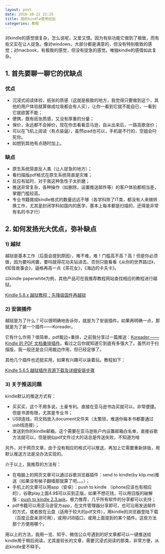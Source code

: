 ```yaml
---
layout: post
date: 2016-10-22 22:25
title: 我的kindle使用经验
categeries: 教程
---
```

对kindle的感觉很复杂，怎么说呢，又爱又恨。因为有些功能它做到了极致，而有些又实在让人捉急。像对windows，大部分都是满意的，但没有特别极致的感觉；对macbook，有极致的感觉，但没有捉急的感觉。唯独kindle的感情如此复杂。

## 1. 首先要聊一聊它的优缺点

### 优点

- 沉浸式阅读体验，纸张的质感（这就是极致的地方，我觉得只要做到这个，其他的用户体验就算做成垃圾都会有人买），让你一看到它就不能自已，一看到它就欲罢不能；
- 便携，既有纸张质感，又没有厚重的分量；
- 保价，永远都不会掉价，现在你去看看亚马逊，自从出来后，一路高歌涨价；
- 可以在飞机上阅读（有点装逼），虽然ipad也可以，手机是不行的，空姐会叼死你。
- 如想到其他有点随时加上。

### 缺点

- 原生系统简直反人类（让人捉急的地方）；
- 看扫描版pdf格式在原生系统简直是灾难；
- 反应有延时，对于我这种急性子太折磨；
- 推送非常复杂，各种操作（如删除，设置推送邮件等）的客户体验都相当差，掌握门槛较高。
- 专业书籍做成kindle格式的数量远远不够（各学科除了IT类，都没有人来做转换工作，尤其是封闭学科如国内的医学，基本上每本都是扫描的，还得是非常有名的书才行）

## 2. 如何发扬光大优点，弥补缺点

### 1) 越狱

越狱是基本工作（后面会提到原因），难不难，难！门槛高不高？高！但是你必须做，因为要吗闲置，要吗就得花功夫钻进去。否则只能看看《从你的世界路过》，《知音故事会》，逼格再高一点《茶花女》，《海边的卡夫卡》。

以kindle paperwhite为例，其他产品可在我推荐教程网站查找相应的教程进行越狱。

[Kindle 5.8.x 越狱教程：先降级固件再越狱](http://kindlefere.com/post/410.html)

### 2) 安装插件

越狱是为了什么？可以很明确地告诉你，就是为了安装插件。如果再明确一点，那就是为了装一个插件——Koreader。

它有什么作用？很简单，pdf裁边+重排，之前我分享过一篇推送：[Koreader —— Kindle 的 PDF 文档重排插件](http://kindlefere.com/post/39.html)。看过之后你就知道它到底有多强大了。虽然对于扫描版，我一般还是会只用裁边作用，但已经足够了。

其他几个插件也还挺实用，如果有兴趣可以装着玩。教程如下：

[Kindle 5.6.5 越狱插件资源下载及详细安装步骤](http://kindlefere.com/post/311.html)

### 3) 关于推送问题

kindle默认的推送方式有：

- 买买买，这个不用多说，土豪专利。直接在亚马逊书店买就可以，非常便捷。但是书源有限，尤其是专业书；
- USB连线，将文档放入document文件夹（太繁琐，难道你每本书都要通过usb线连接）；
- 发送到你的kindle邮箱，这个需要在亚马逊账户内设置邮箱白名单，直接谷歌方法就可以，但是貌似pdf文件过大的话总是传送失败，不知道为啥

另外，对于网页文章，由于没有相应的格式可以推送，再加上它需要重新排版，用默认推送方法是没办法实现的。

介于以上，我推荐的方法有：

- 在电脑上的网页文章可以通过谷歌浏览器插件：send to kindle(by klip.me)推送（如果没有梯子翻墙那就算了吧。。。）；
- 手机上的文章可以用app（安卓）：push to kindle （iphone应该也有相应的），谷歌play上面4.9$可以买到正版，如果不想花钱，可以用旧版的破解版：[push to kindle 2.3.apk](http://www.greenxf.com/soft/83400.html)，极力推荐，几乎所有软件的分享都可以支持；
- pdf书籍可以用亚马逊官方app，在文件管理器分享即可，也可沿用发送邮件的方式，或者放在云盘（适用于较大的pdf文件），用kindle的浏览器登陆下载（百度云盘亲测可用），或用USB插口，或用上面提到的某个插件。这些方法那个方便用哪个。

用以上的方法，我用一览、知乎、微信公众号遇到的好文章都可以一键推送给kindle用于稍后阅读，尤其是较长的文章，需要沉浸式阅读的那类，非常方便，从此kindle爱不释手。
